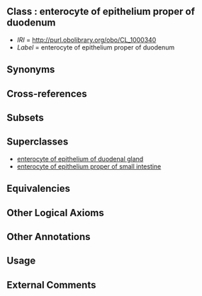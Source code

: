 
## Class : enterocyte of epithelium proper of duodenum

 * *IRI* = http://purl.obolibrary.org/obo/CL_1000340
 * *Label* = enterocyte of epithelium proper of duodenum

## Synonyms


## Cross-references


## Subsets


## Superclasses

 * [enterocyte of epithelium of duodenal gland](../../CL/37/CL_1000337.md)
 * [enterocyte of epithelium proper of small intestine](../../CL/39/CL_1000339.md)

## Equivalencies


## Other Logical Axioms


## Other Annotations


## Usage


## External Comments

